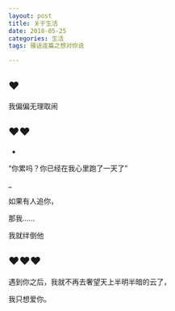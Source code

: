```yaml
---
layout: post
title: 关于生活
date: 2018-05-25
categories: 生活
tags: 骚话连篇之想对你说

---
```


## ♥

我偏偏无理取闹

## ♥♥

-

“你累吗？你已经在我心里跑了一天了”

_

如果有人追你，

那我......

我就绊倒他

## ♥♥♥

遇到你之后，我就不再去奢望天上半明半暗的云了，

我只想爱你。

